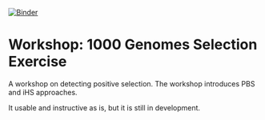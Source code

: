 [![Binder](https://mybinder.org/badge.svg)](https://mybinder.org/v2/gh/jgblanc/1000genomes_Selection_Exercise/master)

# Workshop: 1000 Genomes Selection Exercise

A workshop on detecting positive selection.  The workshop introduces PBS and iHS approaches.  

It usable and instructive as is, but it is still in development. 

